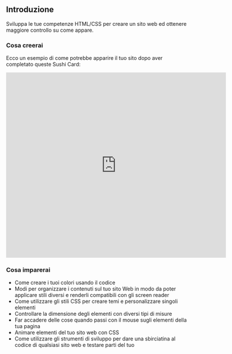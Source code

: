 ## Introduzione

Sviluppa le tue competenze HTML/CSS per creare un sito web ed ottenere maggiore controllo su come appare.

### Cosa creerai

Ecco un esempio di come potrebbe apparire il tuo sito dopo aver completato queste Sushi Card:

<div class="trinket">
  <iframe src="https://trinket.io/embed/html/0e7f7e6713?outputOnly=true&start=result" width="600" height="505" frameborder="0" marginwidth="0" marginheight="0" allowfullscreen>
  </iframe>
</div>

### Cosa imparerai

- Come creare i tuoi colori usando il codice
- Modi per organizzare i contenuti sul tuo sito Web in modo da poter applicare stili diversi e renderli compatibili con gli screen reader
- Come utilizzare gli stili CSS per creare temi e personalizzare singoli elementi
- Controllare la dimensione degli elementi con diversi tipi di misure
- Far accadere delle cose quando passi con il mouse sugli elementi della tua pagina
- Animare elementi del tuo sito web con CSS
- Come utilizzare gli strumenti di sviluppo per dare una sbirciatina al codice di qualsiasi sito web e testare parti del tuo